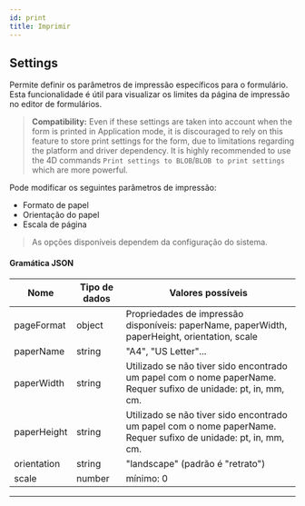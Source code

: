 ```yaml
---
id: print
title: Imprimir
---
```



## Settings

Permite definir os parâmetros de impressão específicos para o formulário. Esta funcionalidade é útil para visualizar os limites da página de impressão no editor de formulários.

> **Compatibility:** Even if these settings are taken into account when the form is printed in Application mode, it is discouraged to rely on this feature to store print settings for the form, due to limitations regarding the platform and driver dependency. It is highly recommended to use the 4D commands `Print settings to BLOB`/`BLOB to print settings` which are more powerful.

Pode modificar os seguintes parâmetros de impressão:

*   Formato de papel
*   Orientação do papel
*   Escala de página


> As opções disponíveis dependem da configuração do sistema.




#### Gramática JSON

| Nome        | Tipo de dados | Valores possíveis                                                                                               |
| ----------- | ------------- | --------------------------------------------------------------------------------------------------------------- |
| pageFormat  | object        | Propriedades de impressão disponíveis: paperName, paperWidth, paperHeight, orientation, scale                   |
| paperName   | string        | "A4", "US Letter"...                                                                                            |
| paperWidth  | string        | Utilizado se não tiver sido encontrado um papel com o nome paperName. Requer sufixo de unidade: pt, in, mm, cm. |
| paperHeight | string        | Utilizado se não tiver sido encontrado um papel com o nome paperName. Requer sufixo de unidade: pt, in, mm, cm. |
| orientation | string        | "landscape" (padrão é "retrato")                                                                                |
| scale       | number        | mínimo: 0                                                                                                       |


---








